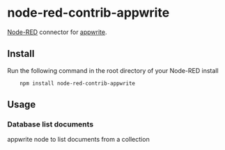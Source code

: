 node-red-contrib-appwrite
=================

<a href="http://nodered.org" target="_new">Node-RED</a> connector for <a href="http://appwrite.io" target="_new">appwrite</a>.

Install
-------

Run the following command in the root directory of your Node-RED install

        npm install node-red-contrib-appwrite

Usage
-----

### Database list documents

appwrite node to list documents from a collection

